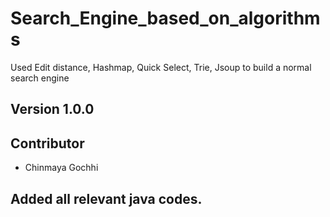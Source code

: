 # Search_Engine_based_on_algorithms
Used Edit distance, Hashmap, Quick Select, Trie, Jsoup to build a normal search engine
## Version 1.0.0

## Contributor 

- Chinmaya Gochhi

## Added all relevant java codes.


